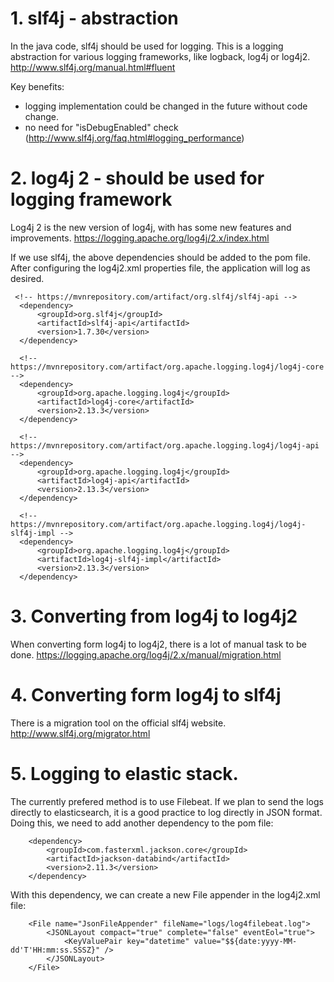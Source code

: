 # 1. slf4j - abstraction

In the java code, slf4j should be used for logging. This is a logging abstraction for various logging frameworks, like logback, log4j or log4j2. http://www.slf4j.org/manual.html#fluent
		
Key benefits:
- logging implementation could be changed in the future without code change.
- no need for "isDebugEnabled" check (http://www.slf4j.org/faq.html#logging_performance)



# 2. log4j 2 - should be used for logging framework

Log4j 2 is the new version of log4j, with has some new features and improvements. https://logging.apache.org/log4j/2.x/index.html

If we use slf4j, the above dependencies should be added to the pom file. After configuring the log4j2.xml properties file, the application will log as desired.

     <!-- https://mvnrepository.com/artifact/org.slf4j/slf4j-api -->
      <dependency>
          <groupId>org.slf4j</groupId>
          <artifactId>slf4j-api</artifactId>
          <version>1.7.30</version>
      </dependency>

      <!-- https://mvnrepository.com/artifact/org.apache.logging.log4j/log4j-core -->
      <dependency>
          <groupId>org.apache.logging.log4j</groupId>
          <artifactId>log4j-core</artifactId>
          <version>2.13.3</version>
      </dependency>

      <!-- https://mvnrepository.com/artifact/org.apache.logging.log4j/log4j-api -->
      <dependency>
          <groupId>org.apache.logging.log4j</groupId>
          <artifactId>log4j-api</artifactId>
          <version>2.13.3</version>
      </dependency>

      <!-- https://mvnrepository.com/artifact/org.apache.logging.log4j/log4j-slf4j-impl -->
      <dependency>
          <groupId>org.apache.logging.log4j</groupId>
          <artifactId>log4j-slf4j-impl</artifactId>
          <version>2.13.3</version>
      </dependency>



# 3. Converting from log4j to log4j2

When converting form log4j to log4j2, there is a lot of manual task to be done.
https://logging.apache.org/log4j/2.x/manual/migration.html


# 4.  Converting form log4j to slf4j

There is a migration tool on the official slf4j website.
http://www.slf4j.org/migrator.html


# 5. Logging to elastic stack.

The currently prefered method is to use Filebeat. If we plan to send the logs directly to elasticsearch, it is a good practice to log directly in JSON format. Doing this, we need to add another dependency to the pom file:


        <dependency>
            <groupId>com.fasterxml.jackson.core</groupId>
            <artifactId>jackson-databind</artifactId>
            <version>2.11.3</version>
        </dependency>
		
		
With this dependency, we can create a new File appender in the log4j2.xml file:

        <File name="JsonFileAppender" fileName="logs/log4filebeat.log">
            <JSONLayout compact="true" complete="false" eventEol="true">
                <KeyValuePair key="datetime" value="$${date:yyyy-MM-dd'T'HH:mm:ss.SSSZ}" />
            </JSONLayout>
        </File>

